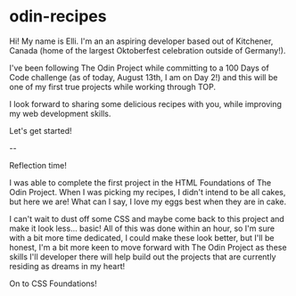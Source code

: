 # odin-recipes
Hi! My name is Elli. I'm an an aspiring developer based out of Kitchener, Canada (home of the largest Oktoberfest celebration outside of Germany!).

I've been following The Odin Project while committing to a 100 Days of Code challenge (as of today, August 13th, I am on Day 2!) and this will be one of my first true projects while working through TOP. 

I look forward to sharing some delicious recipes with you, while improving my web development skills. 

Let's get started!

--

Reflection time!

I was able to complete the first project in the HTML Foundations of The Odin Project. When I was picking my recipes, I didn't intend to be all cakes, but here we are! What can I say, I love my eggs best when they are in cake. 

I can't wait to dust off some CSS and maybe come back to this project and make it look less... basic! All of this was done within an hour, so I'm sure with a bit more time dedicated, I could make these look better, but I'll be honest, I'm a bit more keen to move forward with The Odin Project as these skills I'll developer there will help build out the projects that are currently residing as dreams in my heart!

On to CSS Foundations!